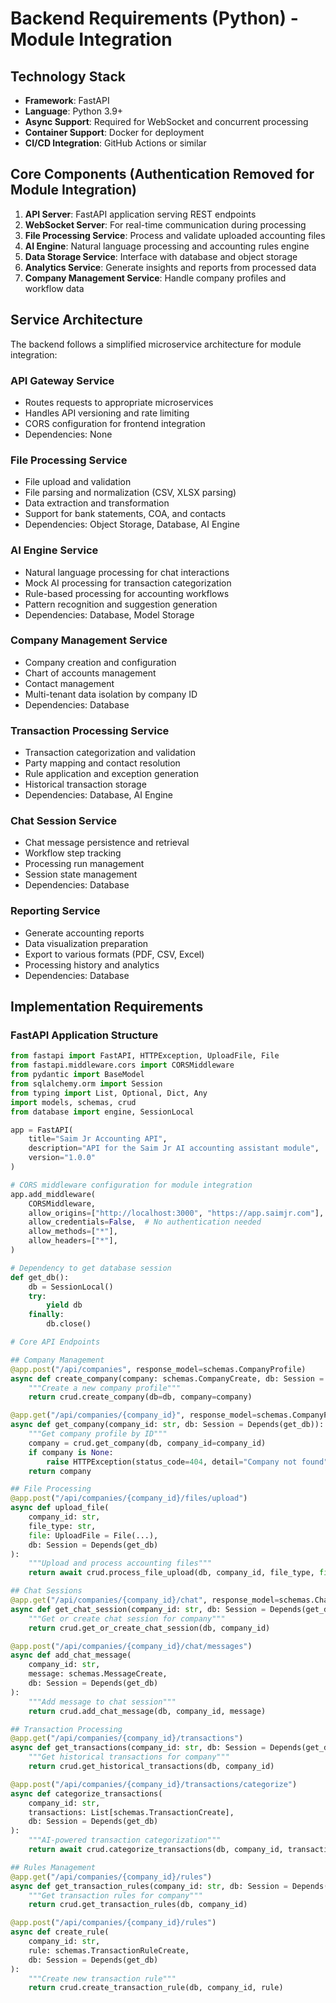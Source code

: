 # Backend Requirements (Python) - Module Integration

## Technology Stack
- **Framework**: FastAPI
- **Language**: Python 3.9+
- **Async Support**: Required for WebSocket and concurrent processing
- **Container Support**: Docker for deployment
- **CI/CD Integration**: GitHub Actions or similar

## Core Components (Authentication Removed for Module Integration)
1. **API Server**: FastAPI application serving REST endpoints
2. **WebSocket Server**: For real-time communication during processing
3. **File Processing Service**: Process and validate uploaded accounting files
4. **AI Engine**: Natural language processing and accounting rules engine
5. **Data Storage Service**: Interface with database and object storage
6. **Analytics Service**: Generate insights and reports from processed data
7. **Company Management Service**: Handle company profiles and workflow data

## Service Architecture
The backend follows a simplified microservice architecture for module integration:

### API Gateway Service
- Routes requests to appropriate microservices
- Handles API versioning and rate limiting
- CORS configuration for frontend integration
- Dependencies: None

### File Processing Service
- File upload and validation
- File parsing and normalization (CSV, XLSX parsing)
- Data extraction and transformation
- Support for bank statements, COA, and contacts
- Dependencies: Object Storage, Database, AI Engine

### AI Engine Service
- Natural language processing for chat interactions
- Mock AI processing for transaction categorization
- Rule-based processing for accounting workflows
- Pattern recognition and suggestion generation
- Dependencies: Database, Model Storage

### Company Management Service
- Company creation and configuration
- Chart of accounts management
- Contact management
- Multi-tenant data isolation by company ID
- Dependencies: Database

### Transaction Processing Service
- Transaction categorization and validation
- Party mapping and contact resolution
- Rule application and exception generation
- Historical transaction storage
- Dependencies: Database, AI Engine

### Chat Session Service
- Chat message persistence and retrieval
- Workflow step tracking
- Processing run management
- Session state management
- Dependencies: Database

### Reporting Service
- Generate accounting reports
- Data visualization preparation
- Export to various formats (PDF, CSV, Excel)
- Processing history and analytics
- Dependencies: Database

## Implementation Requirements

### FastAPI Application Structure
```python
from fastapi import FastAPI, HTTPException, UploadFile, File
from fastapi.middleware.cors import CORSMiddleware
from pydantic import BaseModel
from sqlalchemy.orm import Session
from typing import List, Optional, Dict, Any
import models, schemas, crud
from database import engine, SessionLocal

app = FastAPI(
    title="Saim Jr Accounting API",
    description="API for the Saim Jr AI accounting assistant module",
    version="1.0.0"
)

# CORS middleware configuration for module integration
app.add_middleware(
    CORSMiddleware,
    allow_origins=["http://localhost:3000", "https://app.saimjr.com"],
    allow_credentials=False,  # No authentication needed
    allow_methods=["*"],
    allow_headers=["*"],
)

# Dependency to get database session
def get_db():
    db = SessionLocal()
    try:
        yield db
    finally:
        db.close()

# Core API Endpoints

## Company Management
@app.post("/api/companies", response_model=schemas.CompanyProfile)
async def create_company(company: schemas.CompanyCreate, db: Session = Depends(get_db)):
    """Create a new company profile"""
    return crud.create_company(db=db, company=company)

@app.get("/api/companies/{company_id}", response_model=schemas.CompanyProfile)
async def get_company(company_id: str, db: Session = Depends(get_db)):
    """Get company profile by ID"""
    company = crud.get_company(db, company_id=company_id)
    if company is None:
        raise HTTPException(status_code=404, detail="Company not found")
    return company

## File Processing
@app.post("/api/companies/{company_id}/files/upload")
async def upload_file(
    company_id: str,
    file_type: str,
    file: UploadFile = File(...),
    db: Session = Depends(get_db)
):
    """Upload and process accounting files"""
    return await crud.process_file_upload(db, company_id, file_type, file)

## Chat Sessions
@app.get("/api/companies/{company_id}/chat", response_model=schemas.ChatSession)
async def get_chat_session(company_id: str, db: Session = Depends(get_db)):
    """Get or create chat session for company"""
    return crud.get_or_create_chat_session(db, company_id)

@app.post("/api/companies/{company_id}/chat/messages")
async def add_chat_message(
    company_id: str,
    message: schemas.MessageCreate,
    db: Session = Depends(get_db)
):
    """Add message to chat session"""
    return crud.add_chat_message(db, company_id, message)

## Transaction Processing
@app.get("/api/companies/{company_id}/transactions")
async def get_transactions(company_id: str, db: Session = Depends(get_db)):
    """Get historical transactions for company"""
    return crud.get_historical_transactions(db, company_id)

@app.post("/api/companies/{company_id}/transactions/categorize")
async def categorize_transactions(
    company_id: str,
    transactions: List[schemas.TransactionCreate],
    db: Session = Depends(get_db)
):
    """AI-powered transaction categorization"""
    return await crud.categorize_transactions(db, company_id, transactions)

## Rules Management
@app.get("/api/companies/{company_id}/rules")
async def get_transaction_rules(company_id: str, db: Session = Depends(get_db)):
    """Get transaction rules for company"""
    return crud.get_transaction_rules(db, company_id)

@app.post("/api/companies/{company_id}/rules")
async def create_rule(
    company_id: str,
    rule: schemas.TransactionRuleCreate,
    db: Session = Depends(get_db)
):
    """Create new transaction rule"""
    return crud.create_transaction_rule(db, company_id, rule)
